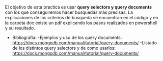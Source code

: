El objetivo de esta practica es usar **query selectors y query documents** con los que conseguiremos hacer busquedas más precisas.
La explicaciones de los criterios de busqueda se encuentran en el código y en la carpeta doc existe un pdf explicando los pasos realizados en powershell y su resultado.

* Bibliografía:
    -Ejemplos y uso de los query documents: https://docs.mongodb.com/manual/tutorial/query-documents/
    -Listado de los distintos query selectors y de como usarlos: https://docs.mongodb.com/manual/tutorial/query-documents/
